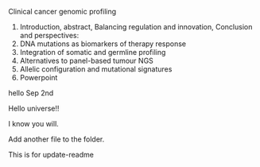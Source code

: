 
Clinical cancer genomic profiling

1. Introduction, abstract, Balancing regulation and innovation, Conclusion and perspectives: 
2. DNA mutations as biomarkers of therapy response
3. Integration of somatic and germline profiling
4. Alternatives to panel-based tumour NGS
5. Allelic configuration and mutational signatures
6. Powerpoint

hello Sep 2nd

Hello universe!!

I know you will.

Add another file to the folder.

This is for update-readme
